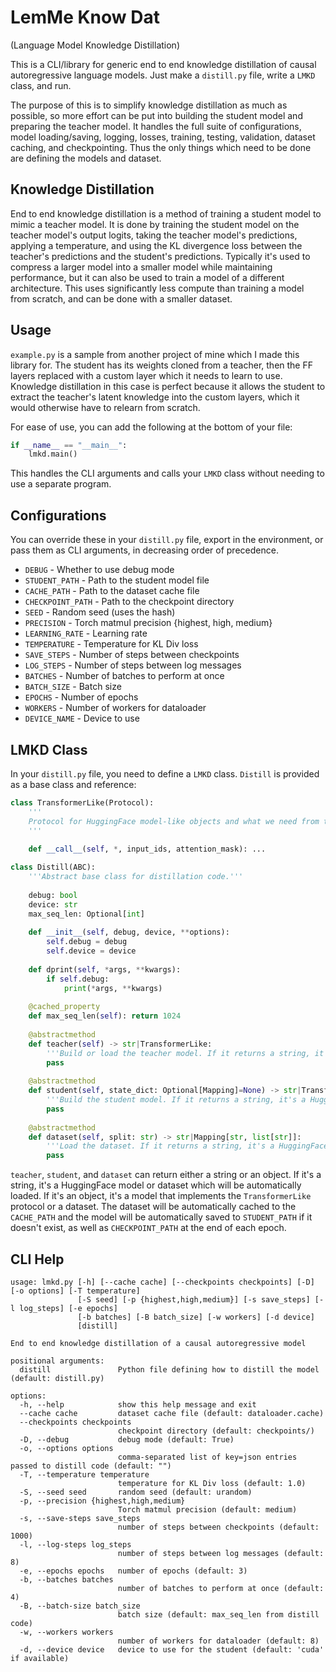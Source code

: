 # LemMe Know Dat
(Language Model Knowledge Distillation)

This is a CLI/library for generic end to end knowledge distillation of causal autoregressive language models. Just make a `distill.py` file, write a `LMKD` class, and run.

The purpose of this is to simplify knowledge distillation as much as possible, so more effort can be put into building the student model and preparing the teacher model. It handles the full suite of configurations, model loading/saving, logging, losses, training, testing, validation, dataset caching, and checkpointing. Thus the only things which need to be done are defining the models and dataset.

## Knowledge Distillation
End to end knowledge distillation is a method of training a student model to mimic a teacher model. It is done by training the student model on the teacher model's output logits, taking the teacher model's predictions, applying a temperature, and using the KL divergence loss between the teacher's predictions and the student's predictions. Typically it's used to compress a larger model into a smaller model while maintaining performance, but it can also be used to train a model of a different architecture. This uses significantly less compute than training a model from scratch, and can be done with a smaller dataset.

## Usage
`example.py` is a sample from another project of mine which I made this library for. The student has its weights cloned from a teacher, then the FF layers replaced with a custom layer which it needs to learn to use. Knowledge distillation in this case is perfect because it allows the student to extract the teacher's latent knowledge into the custom layers, which it would otherwise have to relearn from scratch.

For ease of use, you can add the following at the bottom of your file:
```python
if __name__ == "__main__":
	lmkd.main()
```
This handles the CLI arguments and calls your `LMKD` class without needing to use a separate program.

## Configurations
You can override these in your `distill.py` file, export in the environment, or pass them as CLI arguments, in decreasing order of precedence.

* `DEBUG` - Whether to use debug mode
* `STUDENT_PATH` - Path to the student model file
* `CACHE_PATH` - Path to the dataset cache file
* `CHECKPOINT_PATH` - Path to the checkpoint directory
* `SEED` - Random seed (uses the hash)
* `PRECISION` - Torch matmul precision {highest, high, medium}
* `LEARNING_RATE` - Learning rate
* `TEMPERATURE` - Temperature for KL Div loss
* `SAVE_STEPS` - Number of steps between checkpoints
* `LOG_STEPS` - Number of steps between log messages
* `BATCHES` - Number of batches to perform at once
* `BATCH_SIZE` - Batch size
* `EPOCHS` - Number of epochs
* `WORKERS` - Number of workers for dataloader
* `DEVICE_NAME` - Device to use

## LMKD Class
In your `distill.py` file, you need to define a `LMKD` class. `Distill` is provided as a base class and reference:
```python
class TransformerLike(Protocol):
	'''
	Protocol for HuggingFace model-like objects and what we need from them.
	'''
	
	def __call__(self, *, input_ids, attention_mask): ...

class Distill(ABC):
	'''Abstract base class for distillation code.'''
	
	debug: bool
	device: str
	max_seq_len: Optional[int]
	
	def __init__(self, debug, device, **options):
		self.debug = debug
		self.device = device
	
	def dprint(self, *args, **kwargs):
		if self.debug:
			print(*args, **kwargs)
	
	@cached_property
	def max_seq_len(self): return 1024
	
	@abstractmethod
	def teacher(self) -> str|TransformerLike:
		'''Build or load the teacher model. If it returns a string, it's a HuggingFace model.'''
		pass
	
	@abstractmethod
	def student(self, state_dict: Optional[Mapping]=None) -> str|TransformerLike:
		'''Build the student model. If it returns a string, it's a HuggingFace model.'''
		pass
	
	@abstractmethod
	def dataset(self, split: str) -> str|Mapping[str, list[str]]:
		'''Load the dataset. If it returns a string, it's a HuggingFace dataset.'''
		pass
```

`teacher`, `student`, and `dataset` can return either a string or an object. If it's a string, it's a HuggingFace model or dataset which will be automatically loaded. If it's an object, it's a model that implements the `TransformerLike` protocol or a dataset. The dataset will be automatically cached to the `CACHE_PATH` and the model will be automatically saved to `STUDENT_PATH` if it doesn't exist, as well as `CHECKPOINT_PATH` at the end of each epoch.

## CLI Help
```
usage: lmkd.py [-h] [--cache cache] [--checkpoints checkpoints] [-D] [-o options] [-T temperature]
               [-S seed] [-p {highest,high,medium}] [-s save_steps] [-l log_steps] [-e epochs]
               [-b batches] [-B batch_size] [-w workers] [-d device]
               [distill]

End to end knowledge distillation of a causal autoregressive model

positional arguments:
  distill               Python file defining how to distill the model (default: distill.py)

options:
  -h, --help            show this help message and exit
  --cache cache         dataset cache file (default: dataloader.cache)
  --checkpoints checkpoints
                        checkpoint directory (default: checkpoints/)
  -D, --debug           debug mode (default: True)
  -o, --options options
                        comma-separated list of key=json entries passed to distill code (default: "")
  -T, --temperature temperature
                        temperature for KL Div loss (default: 1.0)
  -S, --seed seed       random seed (default: urandom)
  -p, --precision {highest,high,medium}
                        Torch matmul precision (default: medium)
  -s, --save-steps save_steps
                        number of steps between checkpoints (default: 1000)
  -l, --log-steps log_steps
                        number of steps between log messages (default: 8)
  -e, --epochs epochs   number of epochs (default: 3)
  -b, --batches batches
                        number of batches to perform at once (default: 4)
  -B, --batch-size batch_size
                        batch size (default: max_seq_len from distill code)
  -w, --workers workers
                        number of workers for dataloader (default: 8)
  -d, --device device   device to use for the student (default: 'cuda' if available)
```